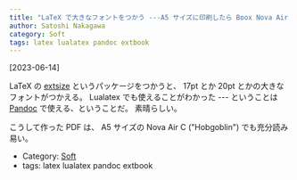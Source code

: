 ```yaml
---
title: "LaTeX で大きなフォントをつかう ---A5 サイズに印刷したら Boox Nova Air C でも読み易い"
author: Satoshi Nakagawa
category: Soft
tags: latex lualatex pandoc extbook
---
```


[2023-06-14]  
 
LaTeX の
[extsize](https://www.ctan.org/pkg/extsizes)
というパッケージをつかうと、
17pt とか 20pt とかの大きなフォントがつかえる。
Lualatex でも使えることがわかった ---
ということは
[Pandoc](https://pandoc-doc-ja.readthedocs.io/ja/latest/users-guide.html) で使える、ということだ。
素晴らしい。

 こうして作った PDF は、
A5 サイズの Nova Air C ("Hobgoblin") でも充分読み易い。

- Category: [Soft](/categories.html#Soft)
- tags: latex lualatex pandoc extbook
